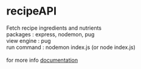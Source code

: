 # recipeAPI
Fetch recipe ingredients and nutrients <br>
packages : express, nodemon, pug <br>
view engine : pug <br>
run command : nodemon index.js (or node index.js)  <br>
<br>
for more info <a href="https://developer.edamam.com/edamam-docs-recipe-api">documentation</a>
